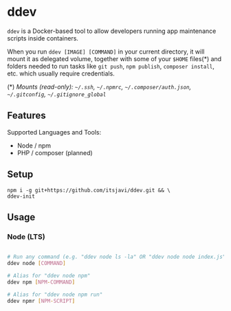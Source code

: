 # ddev

`ddev` is a Docker-based tool to allow developers running app maintenance scripts inside containers.

When you run `ddev [IMAGE] [COMMAND]` in your current directory, it will mount it
as delegated volume, together with some of your `$HOME` files(*) and folders needed
to run tasks like `git push`, `npm publish`, `composer install`, etc. which usually require
credentials.

(*) *Mounts (read-only): `~/.ssh`, `~/.npmrc`, `~/.composer/auth.json`, `~/.gitconfig`, `~/.gitignore_global`*

## Features
Supported Languages and Tools:

- Node / npm
- PHP / composer (planned)

## Setup

```
npm i -g git+https://github.com/itsjavi/ddev.git && \
ddev-init
```

## Usage

### Node (LTS)

```bash

# Run any command (e.g. "ddev node ls -la" OR "ddev node node index.js")
ddev node [COMMAND]

# Alias for "ddev node npm"
ddev npm [NPM-COMMAND]

# Alias for "ddev node npm run"
ddev npmr [NPM-SCRIPT]
```
